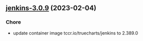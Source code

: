 

## [jenkins-3.0.9](https://github.com/truecharts/charts/compare/jenkins-3.0.8...jenkins-3.0.9) (2023-02-04)

### Chore

- update container image tccr.io/truecharts/jenkins to 2.389.0
  
  